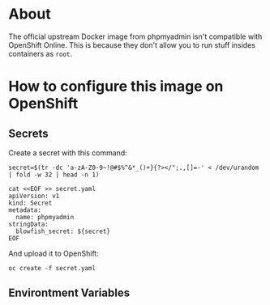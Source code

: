 # About
The official upstream Docker image from phpmyadmin isn't compatible with OpenShift Online. This is because they don't allow you to run stuff insides containers as `root`.

# How to configure this image on OpenShift

## Secrets
Create a secret with this command:
```
secret=$(tr -dc 'a-zA-Z0-9~!@#$%^&*_()+}{?></";.,[]=-' < /dev/urandom | fold -w 32 | head -n 1)

cat <<EOF >> secret.yaml
apiVersion: v1
kind: Secret
metadata:
  name: phpmyadmin
stringData:
  blowfish_secret: ${secret}
EOF
```

And upload it to OpenShift:
```
oc create -f secret.yaml
```
## Environtment Variables

